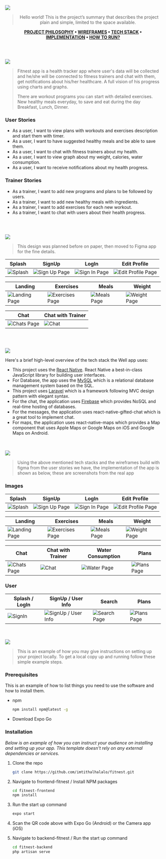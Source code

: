 <img src="./readme/title1.svg"/>

<div align="center">

> Hello world! This is the project’s summary that describes the project plain and simple, limited to the space available.  

**[PROJECT PHILOSOPHY](https://github.com/imtithalhalalo/fitnest#-project-philosophy) • [WIREFRAMES](https://github.com/imtithalhalalo/fitnest#-wireframes) • [TECH STACK](https://github.com/imtithalhalalo/fitnest#-tech-stack) • [IMPLEMENTATION](https://github.com/imtithalhalalo/fitnest#-impplementation) • [HOW TO RUN?](https://github.com/imtithalhalalo/fitnest#-how-to-run)**

</div>

<br><br>


<img src="./readme/title2.svg"/>

> Fitnest app is a health tracker app where user's data will be collected and he/she will be connected to fitness trainers and chat with them, get notifications about his/her healthcare. A full vision of his progress using charts and graphs.
>
> There are workout programs you can start with detailed exercises. New healthy meals everyday, to save and eat during the day Breakfast, Lunch, Dinner.

### User Stories
- As a user, I want to view plans with workouts and exercises description and start them with timer.
- As a user, I want to have suggested healthy meals and be able to save them.
- As a user, I want to chat with fitness trainers about my health.
- As a user, I want to view graph about my weight, calories, water consumption.
- As a user, I want to receive notifications about my health progress.
### Trainer Stories
- As a trainer, I want to add new programs and plans to be followed by users.
- As a trainer,  I want to add new healthy meals with ingredients.
- As a trainer, I want to add exercises for each new workout.
- As a trainer, I want to chat with users about their health progress.

<br><br>

<img src="./readme/title3.svg"/>

> This design was planned before on paper, then moved to Figma app for the fine details.

| Splash  | SignUp  | LogIn  | Edit Profile  |
| -----------------| -----|-----|-----|
| ![Splash](https://github.com/imtithalhalalo/fitnest/blob/frontend/readme/prototyping/images/splash.svg) | ![Sign Up Page](https://github.com/imtithalhalalo/fitnest/blob/frontend/readme/prototyping/images/signup.svg) |![Sign In Page](https://github.com/imtithalhalalo/fitnest/blob/frontend/readme/prototyping/images/login.svg) |![Edit Profile Page](https://github.com/imtithalhalalo/fitnest/blob/frontend/readme/prototyping/images/profile.svg)

| Landing  | Exercises  | Meals  | Weight  |
| -----------------| -----|-----|-----|
| ![Landing Page](https://github.com/imtithalhalalo/fitnest/blob/frontend/readme/prototyping/images/landing.svg) | ![Exercises Page](https://github.com/imtithalhalalo/fitnest/blob/frontend/readme/prototyping/images/exercises.svg) |![Meals Page](https://github.com/imtithalhalalo/fitnest/blob/frontend/readme/prototyping/images/meals.svg) |![Weight Page](https://github.com/imtithalhalalo/fitnest/blob/frontend/readme/prototyping/images/weight.svg)

| Chat  | Chat with Trainer  |
| -----------------| -----|
| ![Chats Page](https://github.com/imtithalhalalo/fitnest/blob/frontend/readme/prototyping/images/chats.svg) | ![Chat](https://github.com/imtithalhalalo/fitnest/blob/frontend/readme/prototyping/images/chat.svg)



<br><br>

<img src="./readme/title4.svg"/>

Here's a brief high-level overview of the tech stack the Well app uses:

- This project uses the [React Native](https://reactnative.dev/). React Native a best-in-class JavaScript library for building user interfaces.
- For Database, the app uses the [MySQL](https://www.mysql.com/) which is a relational database management system based on the SQL.
- This project uses [Laravel](https://laravel.com/) which is a framework following MVC design pattern with elegant syntax. 
- For the chat, the application uses [Firebase](https://firebase.google.com/) which provides NoSQL and real-time hosting of databases. 
- For the messages, the application uses react-native-gifted-chat which is a great tool to implement chat.
- For maps, the application uses react-native-maps which provides a Map component that uses Apple Maps or Google Maps on iOS and Google Maps on Android.




<br><br>
<img src="./readme/title5.svg"/>

> Using the above mentioned tech stacks and the wireframes build with figma from the user stories we have, the implementation of the app is shown as below, these are screenshots from the real app

### Images

| Splash  | SignUp  | LogIn  | Edit Profile  |
| -----------------| -----|-----|-----|
| ![Splash](https://github.com/imtithalhalalo/fitnest/blob/frontend/readme/prototyping/gif/splash.jpg) | ![Sign Up Page](https://github.com/imtithalhalalo/fitnest/blob/frontend/readme/prototyping/gif/signup.jpg) | ![Sign In Page](https://github.com/imtithalhalalo/fitnest/blob/frontend/readme/prototyping/gif/login.jpg) | ![Edit Profile Page](https://github.com/imtithalhalalo/fitnest/blob/frontend/readme/prototyping/gif/editprofile.jpg)

| Landing  | Exercises  | Meals  | Weight  |
| -----------------| -----|-----|-----|
| ![Landing Page](https://github.com/imtithalhalalo/fitnest/blob/frontend/readme/prototyping/gif/landing.jpg) | ![Exercises Page](https://github.com/imtithalhalalo/fitnest/blob/frontend/readme/prototyping/gif/exercise.jpg) | ![Meals Page](https://github.com/imtithalhalalo/fitnest/blob/frontend/readme/prototyping/gif/meals.jpg) | ![Weight Page](https://github.com/imtithalhalalo/fitnest/blob/frontend/readme/prototyping/gif/weight.jpg)

| Chat  | Chat with Trainer  | Water Consumption  | Plans  |
| -----------------| -----| -----------------| -----|
| ![Chats Page](https://github.com/imtithalhalalo/fitnest/blob/frontend/readme/prototyping/gif/chats.jpg) | ![Chat](https://github.com/imtithalhalalo/fitnest/blob/frontend/readme/prototyping/gif/chat.jpg)| ![Water Page](https://github.com/imtithalhalalo/fitnest/blob/frontend/readme/prototyping/gif/water.jpg) | ![Plans Page](https://github.com/imtithalhalalo/fitnest/blob/frontend/readme/prototyping/gif/plans.jpg)


### User
| Splash / LogIn  | SignUp / User Info  | Search  | Plans  |
| -----------------| -----|-----|-----|
| ![SignIn](https://github.com/imtithalhalalo/fitnest/blob/master/readme/prototyping/gif/signin.gif) | ![SignUp / User Info](https://github.com/imtithalhalalo/fitnest/blob/master/readme/prototyping/gif/userinfo.gif) | ![Search Page](https://github.com/imtithalhalalo/fitnest/blob/master/readme/prototyping/gif/search.gif) | ![Plans Page](https://github.com/imtithalhalalo/fitnest/blob/master/readme/prototyping/gif/plans.gif)

<br><br>
<img src="./readme/title6.svg"/>


> This is an example of how you may give instructions on setting up your project locally.
To get a local copy up and running follow these simple example steps.

### Prerequisites

This is an example of how to list things you need to use the software and how to install them.
* npm
  ```sh
  npm install npm@latest -g
  ```
* Download Expo Go

### Installation

_Below is an example of how you can instruct your audience on installing and setting up your app. This template doesn't rely on any external dependencies or services._

1. Clone the repo
   ```sh
   git clone https://github.com/imtithalhalalo/fitnest.git
   ```
2. Navigate to frontend-fitnest / Install NPM packages
   ```sh
   cd fitnest-frontend
   npm install
   ```
3. Run the start up command
   ```sh
   expo start
   ```
4. Scan the QR code above with Expo Go (Android) or the Camera app (iOS)

3. Navigate to backend-fitnest / Run the start up command
   ```sh
   cd fitnest-backend
   php artisan serve
   ```




